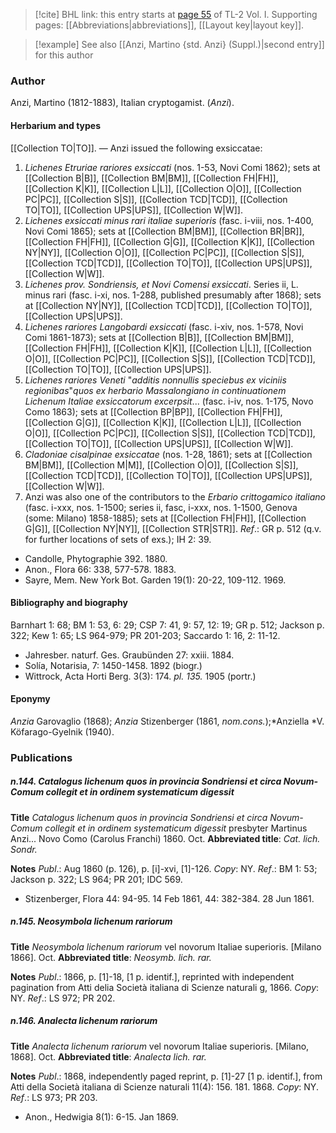 > [!cite] BHL link: this entry starts at [page 55](https://www.biodiversitylibrary.org/item/103414#page/103/mode/1up) of TL-2 Vol. I.
> Supporting pages: [[Abbreviations|abbreviations]], [[Layout key|layout key]].

> [!example] See also [[Anzi, Martino {std. Anzi} (Suppl.)|second entry]] for this author

### Author

Anzi, Martino (1812-1883), Italian cryptogamist. (*Anzi*).

#### Herbarium and types

[[Collection TO|TO]]. — Anzi issued the following exsiccatae:
1. *Lichenes Etruriae rariores exsiccati* (nos. 1-53, Novi Comi 1862); sets at [[Collection B|B]], [[Collection BM|BM]], [[Collection FH|FH]], [[Collection K|K]], [[Collection L|L]], [[Collection O|O]], [[Collection PC|PC]], [[Collection S|S]], [[Collection TCD|TCD]], [[Collection TO|TO]], [[Collection UPS|UPS]], [[Collection W|W]].
2. *Lichenes exsiccati minus rari italiae superioris* (fasc. i-viii, nos. 1-400, Novi Comi 1865); sets at [[Collection BM|BM]], [[Collection BR|BR]], [[Collection FH|FH]], [[Collection G|G]], [[Collection K|K]], [[Collection NY|NY]], [[Collection O|O]], [[Collection PC|PC]], [[Collection S|S]], [[Collection TCD|TCD]], [[Collection TO|TO]], [[Collection UPS|UPS]], [[Collection W|W]].
3. *Lichenes prov. Sondriensis, et Novi Comensi exsiccati*. Series ii, L. minus rari (fasc. i-xi, nos. 1-288, published presumably after 1868); sets at [[Collection NY|NY]], [[Collection TCD|TCD]], [[Collection TO|TO]], [[Collection UPS|UPS]].
4. *Lichenes rariores Langobardi exsiccati* (fasc. i-xiv, nos. 1-578, Novi Comi 1861-1873); sets at [[Collection B|B]], [[Collection BM|BM]], [[Collection FH|FH]], [[Collection K|K]], [[Collection L|L]], [[Collection O|O]], [[Collection PC|PC]], [[Collection S|S]], [[Collection TCD|TCD]], [[Collection TO|TO]], [[Collection UPS|UPS]].
5. *Lichenes rariores Veneti* "*additis nonnullis speciebus ex viciniis regionibas*"*quos ex herbario Massalongiano in continuationem Lichenum Italiae exsiccatorum excerpsit*... (fasc. i-iv, nos. 1-175, Novo Como 1863); sets at [[Collection BP|BP]], [[Collection FH|FH]], [[Collection G|G]], [[Collection K|K]], [[Collection L|L]], [[Collection O|O]], [[Collection PC|PC]], [[Collection S|S]], [[Collection TCD|TCD]], [[Collection TO|TO]], [[Collection UPS|UPS]], [[Collection W|W]].
6. *Cladoniae cisalpinae exsiccatae* (nos. 1-28, 1861); sets at [[Collection BM|BM]], [[Collection M|M]], [[Collection O|O]], [[Collection S|S]], [[Collection TCD|TCD]], [[Collection TO|TO]], [[Collection UPS|UPS]], [[Collection W|W]].
7. Anzi was also one of the contributors to the *Erbario crittogamico italiano* (fasc. i-xxx, nos. 1-1500; series ii, fasc, i-xxx, nos. 1-1500, Genova (some: Milano) 1858-1885); sets at [[Collection FH|FH]], [[Collection G|G]], [[Collection NY|NY]], [[Collection STR|STR]].
*Ref*.: GR p. 512 (q.v. for further locations of sets of exs.); IH 2: 39.
- Candolle, Phytographie 392. 1880.
- Anon., Flora 66: 338, 577-578. 1883.
- Sayre, Mem. New York Bot. Garden 19(1): 20-22, 109-112. 1969.

#### Bibliography and biography

Barnhart 1: 68; BM 1: 53, 6: 29; CSP 7: 41, 9: 57, 12: 19; GR p. 512; Jackson p. 322; Kew 1: 65; LS 964-979; PR 201-203; Saccardo 1: 16, 2: 11-12.
- Jahresber. naturf. Ges. Graubünden 27: xxiii. 1884.
- Solía, Notarisia, 7: 1450-1458. 1892 (biogr.)
- Wittrock, Acta Horti Berg. 3(3): 174. *pl. 135.* 1905 (portr.)

#### Eponymy

*Anzia* Garovaglio (1868); *Anzia* Stizenberger (1861, *nom.cons.*);*Anziella *V. Köfarago-Gyelnik (1940).

### Publications

##### n.144. Catalogus lichenum quos in provincia Sondriensi et circa Novum-Comum collegit et in ordinem systematicum digessit

**Title**
*Catalogus lichenum quos in provincia Sondriensi et circa Novum-Comum collegit et in ordinem systematicum digessit* presbyter Martinus Anzi... Novo Como (Carolus Franchi) 1860. Oct.
**Abbreviated title**: *Cat. lich. Sondr.*

**Notes**
*Publ*.: Aug 1860 (p. 126), p. \[i\]-xvi, \[1\]-126. *Copy*: NY.
*Ref*.: BM 1: 53; Jackson p. 322; LS 964; PR 201; IDC 569.
- Stizenberger, Flora 44: 94-95. 14 Feb 1861, 44: 382-384. 28 Jun 1861.

##### n.145. Neosymbola lichenum rariorum

**Title**
*Neosymbola lichenum rariorum* vel novorum Italiae superioris. \[Milano 1866\]. Oct.
**Abbreviated title**: *Neosymb. lich. rar.*

**Notes**
*Publ*.: 1866, p. \[1\]-18, \[1 p. identif.\], reprinted with independent pagination from Atti delia Società italiana di Scienze naturali g, 1866. *Copy*: NY.
*Ref*.: LS 972; PR 202.

##### n.146. Analecta lichenum rariorum

**Title**
*Analecta lichenum rariorum* vel novorum Italiae superioris. \[Milano, 1868\]. Oct.
**Abbreviated title**: *Analecta lich. rar.*

**Notes**
*Publ*.: 1868, independently paged reprint, p. \[1\]-27 \[1 p. identif.\], from Atti della Società italiana di Scienze naturali 11(4): 156. 181. 1868. *Copy*: NY.
*Ref*.: LS 973; PR 203.
- Anon., Hedwigia 8(1): 6-15. Jan 1869.

